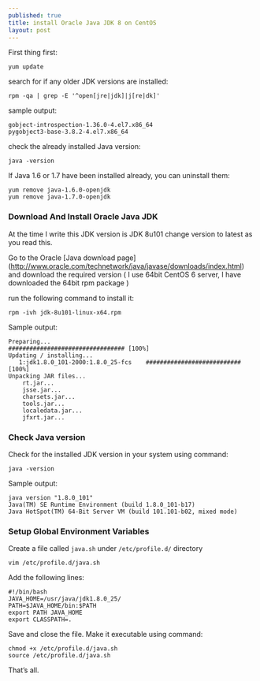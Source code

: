 ```yaml
---
published: true
title: install Oracle Java JDK 8 on CentOS
layout: post
---
```

First thing first:

    yum update

search for if any older JDK versions are installed:

    rpm -qa | grep -E '^open[jre|jdk]|j[re|dk]'

sample output:

    gobject-introspection-1.36.0-4.el7.x86_64
    pygobject3-base-3.8.2-4.el7.x86_64


check the already installed Java version:

    java -version

If Java 1.6 or 1.7 have been installed already, you can uninstall them:

    yum remove java-1.6.0-openjdk
    yum remove java-1.7.0-openjdk

### Download And Install Oracle Java JDK

At the time I write this JDK version is JDK 8u101 change version to latest as you read this. 

Go to the Oracle [Java download page] (http://www.oracle.com/technetwork/java/javase/downloads/index.html) and download the required version ( I use 64bit CentOS 6 server, I have downloaded the 64bit rpm package ) 

run the following command to install it:

    rpm -ivh jdk-8u101-linux-x64.rpm

Sample output:

    Preparing...                          ################################# [100%]
    Updating / installing...
       1:jdk1.8.0_101-2000:1.8.0_25-fcs    ########################### [100%]
    Unpacking JAR files...
        rt.jar...
        jsse.jar...
        charsets.jar...
        tools.jar...
        localedata.jar...
        jfxrt.jar...

### Check Java version

Check for the installed JDK version in your system using command:

    java -version

Sample output:

    java version "1.8.0_101"
    Java(TM) SE Runtime Environment (build 1.8.0_101-b17)
    Java HotSpot(TM) 64-Bit Server VM (build 101.101-b02, mixed mode)

### Setup Global Environment Variables

Create a file called ```java.sh``` under ```/etc/profile.d/``` directory

    vim /etc/profile.d/java.sh

Add the following lines:

    #!/bin/bash
    JAVA_HOME=/usr/java/jdk1.8.0_25/
    PATH=$JAVA_HOME/bin:$PATH
    export PATH JAVA_HOME
    export CLASSPATH=.

Save and close the file. Make it executable using command:

    chmod +x /etc/profile.d/java.sh
    source /etc/profile.d/java.sh

That’s all.
